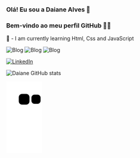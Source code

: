 ### Olá! Eu sou a Daiane Alves 👋
### Bem-vindo ao meu perfil GitHub 👩‍💻
 🌱 - I am currently learning Html, Css and JavaScript

![Blog](https://img.shields.io/badge/HTML-239120?style=for-the-badge&logo=html5&logoColor=white)
![Blog](https://img.shields.io/badge/CSS-239120?&style=for-the-badge&logo=css3&logoColor=white)
![Blog](https://img.shields.io/badge/JavaScript-F7DF1E?style=for-the-badge&logo=javascript&logoColor=black)
          

[![LinkedIn](https://img.shields.io/badge/LinkedIn-0077B5?style=for-the-badge&logo=linkedin&logoColor=white)](https://www.linkedin.com/in/daiane-alves-de-oliveira/)

![Daiane GitHub stats](https://github-readme-stats.vercel.app/api?username=DaianedeOliveira&show_icons=true&theme=radical)

![Snake animation](https://github.com/DaianedeOliveira/DaianedeOliveira/blob/output/github-contribution-grid-snake.svg)


